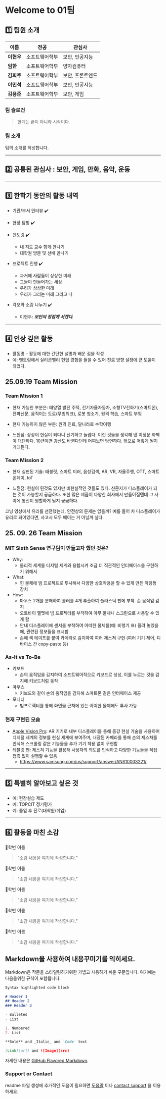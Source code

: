 <!--[![Review Assignment Due Date](https://classroom.github.com/assets/deadline-readme-button-22041afd0340ce965d47ae6ef1cefeee28c7c493a6346c4f15d667ab976d596c.svg)](https://classroom.github.com/a/74LBcwD_) !-->
# Welcome to 01팀

## 1️⃣ 팀원 소개

| **이름** | **전공** | **관심사** |
| --- | --- | --- |
| **이현우** | 소프트웨어학부 | 보안, 인공지능 |
| **임한** | 소프트웨어학부 | 양자컴퓨터 |
| **김희주** | 소프트웨어학부 | 보안, 프론트엔드 |
| **이민석** | 소프트웨어학부 | 보안, 인공지능 |
| **김용준** | 소프트웨어학부 | 보안, 게임 |

### 팀 슬로건

> 한계는 끝이 아니라 시작이다.

### 팀 소개

팀의 소개를 작성합니다.

***

## 2️⃣ 공통된 관심사 : 보안, 게임, 만화, 음악, 운동

***

## 3️⃣ 한학기 동안의 활동 내역 

- 기관/부서 인터뷰 ✔️  

- 현장 탐방 ✔️  

- 멘토링 ✔️  
  - 내 지도 교수 함게 만나기
  - 대학원 방문 및 선배 만나기

- 프로젝트 진행 ✔️  
  - 과거에 사람들이 상상한 미래
  - 그들이 만들어가는 세상
  - 우리가 상상한 미래
  - 우리가 그리는 미래 그리고 나

- 각오와 소감 나누기 ✔️
  - 이현우: ***보안의 정점에 서겠다.***

<!-- 활동 사진 추가 예시 -->
<!--  <img src="https://pixnio.com/free-images/2017/08/14/2017-08-14-13-09-09-960x651.jpg?text=활동사진1" width="330" height="190"/>
<img src="https://pixnio.com/free-images/2017/08/14/2017-08-14-20-51-02-960x640.jpg?text=활동사진2" width="330" height="190"/>
<img src="https://pixnio.com/free-images/2017/08/15/2017-08-15-10-05-39-960x640.jpg?text=활동사진3" width="330" height="190"/> -->

***

## 4️⃣ 인상 깊은 활동

- 활동명 – 활동에 대한 간단한 설명과 배운 점을 작성  
- 예: 멘토링에서 실리콘밸리 현업 경험을 들을 수 있어 진로 방향 설정에 큰 도움이 되었다.

## 25.09.19 Team Mission

### Team Mission 1

- 현재 가능한 부분은:
태양열 발전 주택, 전기자율자동차, 소형TV전화기(스마트폰), 전파신문, 움직이는 도로(무빙워크), 로봇 청소기, 원격 학습, 스마트 부엌

- 현재 가능하지 않은 부분:
원격 진료, 달나라로 수학여행

- 느낀점:
상상이 현실이 되다니 신기하고 놀랍다. 이런 것들을 생각해 낸 이정문 화백이 대단하다.
10년이면 강산도 바뀐다던데 어찌보면 당연하다. 앞으로 어떻게 될지 기대된다.

### Team Mission 2

- 현재 실현된 기술:
태블릿, 스마트 미러, 음성검색, AR, VR, 자율주행, OTT, 스마트폰페이, IoT

- 느낀점:
현실이 된것도 있지만 비현실적인 것들도 있다. 신문지가 디스플레이가 되는 것이 가능할지 궁금하다.
또한 많은 제품이 다양한 회사에서 만들어질텐데 그 사이에 통신이 원할하게 될지 궁금하다.

코닝 영상에서 유리를 선전했는데, 안전상의 문제는 없을까? 예를 들어 차 디스플레이가 유리로 되어있다면, 사고시 모두 베이는 거 아닐까 싶다.

## 25. 09. 26 Team Mission

### MIT Sixth Sense 연구팀이 만들고자 했던 것은?

- Why:
  - 물리적 세계를 디지털 세계와 융합시켜 조금 더 직관적인 인터페이스를 구현하기 위해서
- What:
  - 힌 물체에 빔 프로젝트로 투사해서 다양한 상호작용을 할 수 있게 만든 착용형 장치
- How:
  - 마우스 2개를 분해하여 롤러를 4개 추출하여 플라스틱 판에 부착. 손 움직임 감지
  - 오토바이 핼멧에 빔 프로젝터를 부착하여 아무 물체나 스크린으로 사용할 수 있게 함
  - 안내 디스플레이에 센서를 부착하여 어떠한 물체를(예: 비행기 표) 올려 놓았을 때, 관련된 정보들을 표시함
  - 손에 색 테이프를 붙여 카메라로 감지하여 여러 제스쳐 구현 (여러 기기 제어, 디바이스 간 copy-paste 등)

### As-It vs To-Be
- 키보드
  - 손의 움직임을 감지하여 소프트웨어적으로 키보드르 생성, 이를 누르는 것을 감지해 키보드처럼 동작
- 마우스
  - 키보드와 같이 손의 움직임을 감지해 스마트폰 같은 인터페이스 제공
- 모니터
  - 빔프로젝터를 통해 화면을 근처에 있는 어떠한 물체에도 투사 가능

### 현재 구현된 모습
- [Apple Vision Pro](https://www.apple.com/kr/apple-vision-pro/): AR 기기로 내부 디스플레이틑 통해 증강 현실 기술을 사용하여 디지털 세계의 정보를 현실 세계에 보여주며, 내장된 카메라를 통해 손의 제스쳐를 인식해 스크롤링 같은 기능들을 추가 기기 착용 없이 구현함
- 테블릿 팬: 제스쳐 기능을 활용해 사용자의 의도를 인식하고 다양한 기능들을 직접 접촉 없이 실행할 수 있음
  - https://www.samsung.com/us/support/answer/ANS10003221/




***

## 5️⃣ 특별히 알아보고 싶은 것
- 예: 현장실습 제도
- 예: TOPCIT 정기평가
- 예: 졸업 후 진로(대학원/취업)

***

## 6️⃣ 활동을 마친 소감

🔗학번 이름  
> "소감 내용을 여기에 작성합니다."

🔗학번 이름  
> "소감 내용을 여기에 작성합니다."

🔗학번 이름  
> "소감 내용을 여기에 작성합니다."

🔗학번 이름  
> "소감 내용을 여기에 작성합니다."

🔗학번 이름  
> "소감 내용을 여기에 작성합니다."


## Markdown을 사용하여 내용꾸미기를 익히세요.

Markdown은 작문을 스타일링하기위한 가볍고 사용하기 쉬운 구문입니다. 여기에는 다음을위한 규칙이 포함됩니다.

```markdown
Syntax highlighted code block

# Header 1
## Header 2
### Header 3

- Bulleted
- List

1. Numbered
2. List

**Bold** and _Italic_ and `Code` text

[Link](url) and ![Image](src)
```

자세한 내용은 [GitHub Flavored Markdown](https://guides.github.com/features/mastering-markdown/).

### Support or Contact

readme 파일 생성에 추가적인 도움이 필요하면 [도움말](https://help.github.com/articles/about-readmes/) 이나 [contact support](https://github.com/contact) 을 이용하세요.

